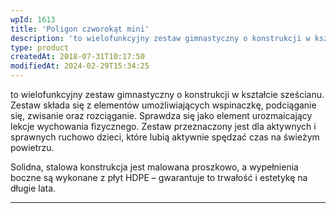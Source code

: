 ```yaml
---
wpId: 1613
title: 'Poligon czworokąt mini'
description: 'to wielofunkcyjny zestaw gimnastyczny o konstrukcji w kształcie sześcianu. Zestaw składa się z elementów umożliwiających wspinaczkę, podciąganie się, zwisanie oraz rozciąganie. Sprawdza się jako element urozmaicający lekcje wychowania fizycznego. Zestaw przeznaczony jest dla aktywnych i sprawnych ruchowo dzieci, które lubią aktywnie spędzać czas na świeżym powietrzu. Solidna, stalowa konstrukcja jest malowana proszkowo, a wypełnienia boczne ...'
type: product
createdAt: 2018-07-31T10:17:50
modifiedAt: 2024-02-29T15:34:25
---
```



to wielofunkcyjny zestaw gimnastyczny o konstrukcji w kształcie sześcianu. Zestaw składa się z elementów umożliwiających wspinaczkę, podciąganie się, zwisanie oraz rozciąganie. Sprawdza się jako element urozmaicający lekcje wychowania fizycznego. Zestaw przeznaczony jest dla aktywnych i sprawnych ruchowo dzieci, które lubią aktywnie spędzać czas na świeżym powietrzu.

Solidna, stalowa konstrukcja jest malowana proszkowo, a wypełnienia boczne są wykonane z płyt HDPE – gwarantuje to trwałość i estetykę na długie lata.

* * *